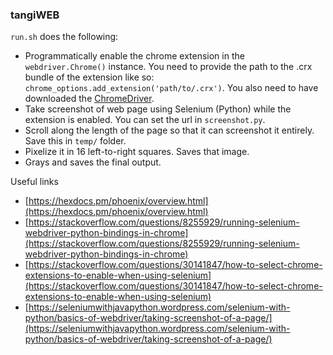 ### tangiWEB

`run.sh` does the following:


- Programmatically enable the chrome extension in the `webdriver.Chrome()` instance. You need to provide the path to the .crx bundle of the extension like so: `chrome_options.add_extension('path/to/.crx')`. You also need to have downloaded the [ChromeDriver](https://sites.google.com/a/chromium.org/chromedriver/downloads).
- Take screenshot of web page using Selenium (Python) while the extension is enabled. You can set the url in `screenshot.py`. 
- Scroll along the length of the page so that it can screenshot it entirely. Save this in `temp/` folder.
- Pixelize it in 16 left-to-right squares. Saves that image.
- Grays and saves the final output.


Useful links
- [https://hexdocs.pm/phoenix/overview.html](https://hexdocs.pm/phoenix/overview.html)
- [https://stackoverflow.com/questions/8255929/running-selenium-webdriver-python-bindings-in-chrome](https://stackoverflow.com/questions/8255929/running-selenium-webdriver-python-bindings-in-chrome)
- [https://stackoverflow.com/questions/30141847/how-to-select-chrome-extensions-to-enable-when-using-selenium](https://stackoverflow.com/questions/30141847/how-to-select-chrome-extensions-to-enable-when-using-selenium)
- [https://seleniumwithjavapython.wordpress.com/selenium-with-python/basics-of-webdriver/taking-screenshot-of-a-page/](https://seleniumwithjavapython.wordpress.com/selenium-with-python/basics-of-webdriver/taking-screenshot-of-a-page/)
